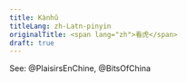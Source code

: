 ```yaml
---
title: Kànhǔ
titleLang: zh-Latn-pinyin
originalTitle: <span lang="zh">看虎</span>
draft: true
---
```



See:
@PlaisirsEnChine, @BitsOfChina
